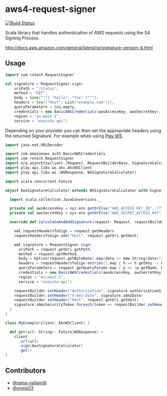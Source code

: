 # aws4-request-signer

[![Build Status](https://travis-ci.org/rama-nallamilli/aws4-request-signer.svg?branch=master)](https://travis-ci.org/rama-nallamilli/aws4-request-signer)

Scala library that handles authentication of AWS requests using the S4 Signing Process.

http://docs.aws.amazon.com/general/latest/gr/signature-version-4.html

## Usage

```scala
import com.rntech.RequestSigner

val signature = RequestSigner.sign(
    uriPath = "/status",
    method = "GET",
    body = Some("""{ "hello": "foo" }"""),
    headers = Seq(("Host", List("example.com"))),
    queryParameters = Seq.empty,
    credentials = new BasicAWSCredentials(awsAccessKey, awsSecretKey),
    region = "eu-west-1",
    service = "execute-api")
```

Depending on your provider you can then set the appropriate headers using the returned Signature.
For example when using [Play WS](https://www.playframework.com/documentation/2.5.x/ScalaWS).

```scala
import java.net.URLDecoder

import com.amazonaws.auth.BasicAWSCredentials
import com.rntech.RequestSigner
import org.asynchttpclient.{Request, RequestBuilderBase, SignatureCalculator}
import play.api.libs.ws.ahc.AhcWSClient
import play.api.libs.ws.{WSResponse, WSSignatureCalculator}

import scala.concurrent.Future

object AwsSignatureCalculator extends WSSignatureCalculator with SignatureCalculator {

  import scala.collection.JavaConversions._

  private val awsAccessKey = sys.env.getOrElse("AWS_ACCESS_KEY_ID", ???)
  private val awsSecretKey = sys.env.getOrElse("AWS_SECRET_ACCESS_KEY", ???)

  override def calculateAndAddSignature(request: Request, requestBuilder: RequestBuilderBase[_]): Unit = {

    val requestHeadersToSign = request.getHeaders
    requestHeadersToSign.add("Host", request.getUri.getHost)

    val signature = RequestSigner.sign(
      uriPath = request.getUri.getPath,
      method = request.getMethod,
      body = Option(request.getByteData).map(data => new String(data)),
      headers = requestHeadersToSign.entries().map { h => h.getKey -> List(h.getValue) },
      queryParameters = request.getQueryParams.map { p => (p.getName, URLDecoder.decode(p.getValue, "UTF-8")) },
      credentials = new BasicAWSCredentials(awsAccessKey, awsSecretKey),
      region = "eu-west-1",
      service = "execute-api")

    requestBuilder.setHeader("Authorization", signature.authorisationSignature)
    requestBuilder.setHeader("X-Amz-Date", signature.xAmzDate)
    requestBuilder.setHeader("Host", request.getUri.getHost)
    signature.xAmzSecurityToken.foreach(token => requestBuilder.setHeader("X-Amz-Security-Token", token))
  }
}

class MyExample(client: AhcWSClient) {

  def get(url: String): Future[WSResponse] =
    client
      .url(url)
      .sign(AwsSignatureCalculator)
      .get()
}
```

## Contributors

* [@rama-nallamilli](https://github.com/rama-nallamilli)
* [@xnejp03](https://github.com/xnejp03)